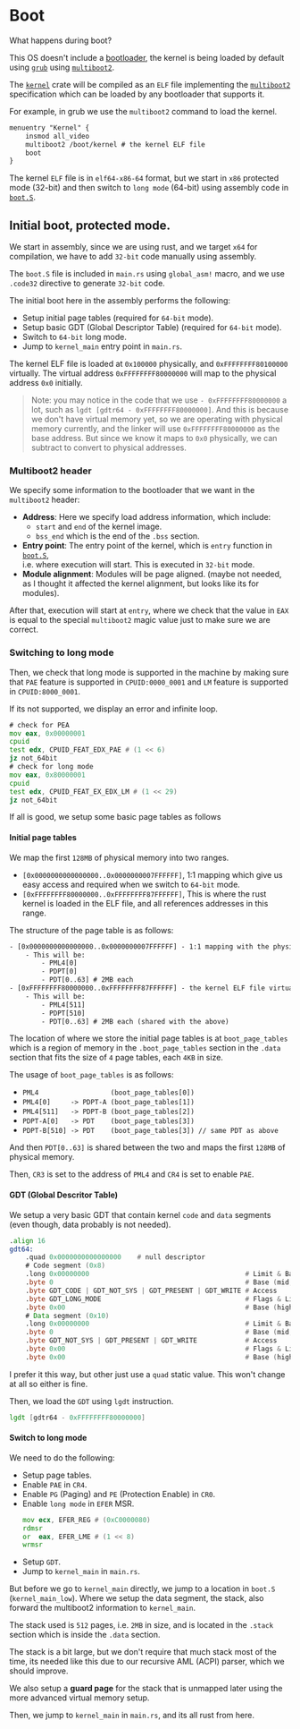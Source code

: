 # Boot

What happens during boot?

This OS doesn't include a [bootloader], the kernel is being loaded by default using [`grub`] using [`multiboot2`].

The [`kernel`] crate will be compiled as an `ELF` file implementing the [`multiboot2`] specification which can
be loaded by any bootloader that supports it.

For example, in grub we use the `multiboot2` command to load the kernel.

```txt
menuentry "Kernel" {
    insmod all_video
    multiboot2 /boot/kernel # the kernel ELF file
    boot
}
```

The kernel `ELF` file is in `elf64-x86-64` format, but we start in `x86` protected mode (32-bit) and then switch to `long mode` (64-bit) using assembly code in [`boot.S`].

## Initial boot, protected mode.

We start in assembly, since we are using rust, and we target `x64` for compilation, we have to add `32-bit` code manually using assembly.

The `boot.S` file is included in `main.rs` using `global_asm!` macro, and we use `.code32` directive to generate
`32-bit` code.

The initial boot here in the assembly performs the following:
- Setup initial page tables (required for `64-bit` mode).
- Setup basic GDT (Global Descriptor Table) (required for `64-bit` mode).
- Switch to `64-bit` long mode.
- Jump to `kernel_main` entry point in `main.rs`.

The kernel ELF file is loaded at `0x100000` physically, and `0xFFFFFFFF80100000` virtually.
The virtual address `0xFFFFFFFF80000000` will map to the physical address `0x0` initially.

> Note: you may notice in the code that we use `- 0xFFFFFFFF80000000` a lot,
such as `lgdt [gdtr64 - 0xFFFFFFFF80000000]`. And this is because we don't have virtual memory yet,
so we are operating with physical memory currently, and the linker will use `0xFFFFFFFF80000000` as
the base address. But since we know it maps to `0x0` physically, we can subtract to convert to physical addresses.


### Multiboot2 header
We specify some information to the bootloader that we want in the `multiboot2` header:

- **Address**: Here we specify load address information, which include:
    - `start` and `end` of the kernel image.
    - `bss_end` which is the end of the `.bss` section.
- **Entry point**: The entry point of the kernel, which is `entry` function in [`boot.S`],\
 i.e. where execution will start. This is executed in `32-bit` mode.
- **Module alignment**: Modules will be page aligned. (maybe not needed, as I thought it affected the kernel alignment, but looks like its for modules).

After that, execution will start at `entry`, where we check that the value in `EAX`
is equal to the special `multiboot2` magic value just to make sure we are correct.

### Switching to long mode
Then, we check that long mode is supported in the machine by making sure that `PAE` feature is supported in `CPUID:0000_0001` and `LM` feature is supported in `CPUID:8000_0001`.

If its not supported, we display an error and infinite loop.
```asm
# check for PEA
mov eax, 0x00000001
cpuid
test edx, CPUID_FEAT_EDX_PAE # (1 << 6)
jz not_64bit
# check for long mode
mov eax, 0x80000001
cpuid
test edx, CPUID_FEAT_EX_EDX_LM # (1 << 29)
jz not_64bit
```

If all is good, we setup some basic page tables as follows


#### Initial page tables

We map the first `128MB` of physical memory into two ranges.

- `[0x0000000000000000..0x0000000007FFFFFF]`, 1:1 mapping which give us easy access and required when we switch to `64-bit` mode.
- `[0xFFFFFFFF80000000..0xFFFFFFFF87FFFFFF]`, This is where the rust kernel is loaded in the ELF file, and all references addresses in this range.

The structure of the page table is as follows:
```txt
- [0x0000000000000000..0x0000000007FFFFFF] - 1:1 mapping with the physical pages
    - This will be:
        - PML4[0]
        - PDPT[0]
        - PDT[0..63] # 2MB each
- [0xFFFFFFFF80000000..0xFFFFFFFF87FFFFFF] - the kernel ELF file virtual address space
    - This will be:
        - PML4[511]
        - PDPT[510]
        - PDT[0..63] # 2MB each (shared with the above)
```

The location of where we store the initial page tables is at `boot_page_tables` which is a region of memory
in the `.boot_page_tables` section in the `.data` section that fits the size of `4` page tables,
each `4KB` in size.

The usage of `boot_page_tables` is as follows:
- `PML4                  (boot_page_tables[0])`
- `PML4[0]     -> PDPT-A (boot_page_tables[1])`
- `PML4[511]   -> PDPT-B (boot_page_tables[2])`
- `PDPT-A[0]   -> PDT    (boot_page_tables[3])`
- `PDPT-B[510] -> PDT    (boot_page_tables[3]) // same PDT as above`

And then `PDT[0..63]` is shared between the two and maps the first `128MB` of physical memory.

Then, `CR3` is set to the address of `PML4` and `CR4` is set to enable `PAE`.

#### GDT (Global Descritor Table)

We setup a very basic GDT that contain kernel `code` and `data` segments (even though, data probably is not needed).

```asm
.align 16
gdt64:
    .quad 0x0000000000000000    # null descriptor
    # Code segment (0x8)
    .long 0x00000000                                       # Limit & Base (low, bits 0-15)
    .byte 0                                                # Base (mid, bits 16-23)
    .byte GDT_CODE | GDT_NOT_SYS | GDT_PRESENT | GDT_WRITE # Access
    .byte GDT_LONG_MODE                                    # Flags & Limit (high, bits 16-19)
    .byte 0x00                                             # Base (high, bits 24-31)
    # Data segment (0x10)
    .long 0x00000000                                       # Limit & Base (low, bits 0-15)
    .byte 0                                                # Base (mid, bits 16-23)
    .byte GDT_NOT_SYS | GDT_PRESENT | GDT_WRITE            # Access
    .byte 0x00                                             # Flags & Limit (high, bits 16-19)
    .byte 0x00                                             # Base (high, bits 24-31)
```

I prefer it this way, but other just use a `quad` static value. This won't change at all so either is fine.

Then, we load the `GDT` using `lgdt` instruction.

```asm
lgdt [gdtr64 - 0xFFFFFFFF80000000]
```

#### Switch to long mode

We need to do the following:
- Setup page tables.
- Enable `PAE` in `CR4`.
- Enable `PG` (Paging) and `PE` (Protection Enable) in `CR0`.
- Enable `long mode` in `EFER` MSR.
    ```asm
    mov ecx, EFER_REG # (0xC0000080)
    rdmsr
    or  eax, EFER_LME # (1 << 8)
    wrmsr
    ```
- Setup `GDT`.
- Jump to `kernel_main` in `main.rs`.

But before we go to `kernel_main` directly, we jump to a location in `boot.S` (`kernel_main_low`).
Where we setup the data segment, the stack, also forward the multiboot2 information to `kernel_main`.

The stack used is `512` pages, i.e. `2MB` in size, and is located in the `.stack` section
which is inside the `.data` section.

The stack is a bit large, but we don't require that much stack most of the time,
its needed like this due to our recursive AML (ACPI) parser, which we should improve.

We also setup a **guard page** for the stack that is unmapped later using the more advanced virtual memory setup.


Then, we jump to `kernel_main` in `main.rs`, and its all rust from here.


[bootloader]: https://en.wikipedia.org/wiki/Bootloader
[`grub`]: https://en.wikipedia.org/wiki/GNU_GRUB
[`multiboot2`]: https://www.gnu.org/software/grub/manual/multiboot2/multiboot.html
[`kernel`]: https://github.com/Amjad50/Emerald/tree/master/kernel
[`boot.S`]: https://github.com/Amjad50/Emerald/blob/master/kernel/src/boot.S

